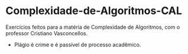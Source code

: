 # Complexidade-de-Algoritmos-CAL
Exercícios feitos para a matéria de Complexidade de Algoritmos, com o professor Cristiano Vasconcellos.

- Plágio é crime e é passível de processo acadêmico.
